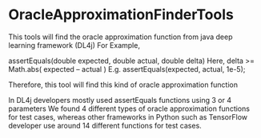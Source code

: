 # OracleApproximationFinderTools

This tools will find the oracle approximation function from java deep learning framework (DL4j)
For Example,
 
assertEquals(double expected, double actual, double delta)
Here, delta >= Math.abs( expected – actual ) 
E.g. assertEquals(expected, actual, 1e-5);

Therefore, this tool will find this kind of oracle approximation function

In DL4j developers mostly used assertEquals functions using 3 or 4 parameters
We found 4 different types of oracle approximation functions for test cases, whereas other frameworks in Python such as TensorFlow 
developer use around 14 different functions for test cases.
